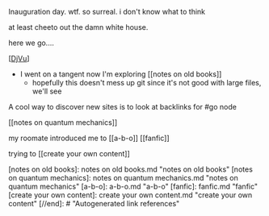 Inauguration day. wtf. so surreal. i don't know what to think

at least cheeto out the damn white house.

here we go....


[[DjVu]]
-	I went on a tangent now I'm exploring [[notes on old books]]
	-	hopefully this doesn't mess up git since it's not good with large files, we'll see


 A cool way to discover new sites is to look at backlinks for #go node

[[notes on quantum mechanics]]




my roomate introduced me to [[a-b-o]] [[fanfic]]

trying to [[create your own content]]

[//begin]: # "Autogenerated link references for markdown compatibility"
[DjVu]: DjVu.md "DjVu"
[notes on old books]: notes on old books.md "notes on old books"
[notes on quantum mechanics]: notes on quantum mechanics.md "notes on quantum mechanics"
[a-b-o]: a-b-o.md "a-b-o"
[fanfic]: fanfic.md "fanfic"
[create your own content]: create your own content.md "create your own content"
[//end]: # "Autogenerated link references"

